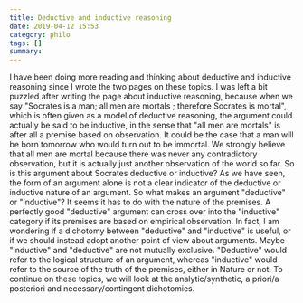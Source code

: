 ```yaml
---
title: Deductive and inductive reasoning
date: 2019-04-12 15:53
category: philo
tags: []
summary: 
---
```

I have been doing more reading and thinking about deductive and inductive reasoning since I wrote the two pages on these topics. I was left a bit puzzled after writing the page about inductive reasoning, because when we say "Socrates is a man; all men are mortals ; therefore Socrates is mortal", which is often given as a model of deductive reasoning, the argument could actually be said to be inductive, in the sense that "all men are mortals" is after all a premise based on observation. It could be the case that a man will be born tomorrow who would turn out to be immortal. We strongly believe that all men are mortal because there was never any contradictory observation, but it is actually just another observation of the world so far. So is this argument about Socrates deductive or inductive? As we have seen, the form of an argument alone is not a clear indicator of the deductive or inductive nature of an argument. So what makes an argument "deductive" or "inductive"? It seems it has to do with the nature of the premises. A perfectly good "deductive" argument can cross over into the "inductive" category if its premises are based on empirical observation. In fact, I am wondering if a dichotomy between "deductive" and "inductive" is useful, or if we should instead adopt another point of view about arguments. Maybe "inductive" and "deductive" are not mutually exclusive. "Deductive" would refer to the logical structure of an argument, whereas "inductive" would refer to the source of the truth of the premises, either in Nature or not. To continue on these topics, we will look at the analytic/synthetic, a priori/a posteriori and necessary/contingent dichotomies.

